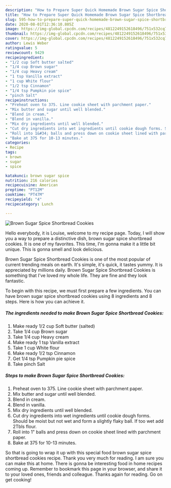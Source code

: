 ```yaml
---
description: "How to Prepare Super Quick Homemade Brown Sugar Spice Shortbread Cookies"
title: "How to Prepare Super Quick Homemade Brown Sugar Spice Shortbread Cookies"
slug: 595-how-to-prepare-super-quick-homemade-brown-sugar-spice-shortbread-cookies
date: 2020-08-01T12:36:10.805Z
image: https://img-global.cpcdn.com/recipes/4812249152618496/751x532cq70/brown-sugar-spice-shortbread-cookies-recipe-main-photo.jpg
thumbnail: https://img-global.cpcdn.com/recipes/4812249152618496/751x532cq70/brown-sugar-spice-shortbread-cookies-recipe-main-photo.jpg
cover: https://img-global.cpcdn.com/recipes/4812249152618496/751x532cq70/brown-sugar-spice-shortbread-cookies-recipe-main-photo.jpg
author: Lewis Weber
ratingvalue: 5
reviewcount: 9429
recipeingredient:
- "1/2 cup Soft butter salted"
- "1/4 cup Brown sugar"
- "1/4 cup Heavy cream"
- "1 tsp Vanilla extract"
- "1 cup White flour"
- "1/2 tsp Cinnamon"
- "1/4 tsp Pumpkin pie spice"
- "pinch Salt"
recipeinstructions:
- "Preheat oven to 375. Line cookie sheet with parchment paper."
- "Mix butter and sugar until well blended."
- "Blend in cream."
- "Blend in vanilla."
- "Mix dry ingredients until well blended."
- "Cut dry ingredients into wet ingredients until cookie dough forms. Should be moist but not wet and form a slightly flaky ball. If too wet add 2Tbls flour."
- "Roll into 1&#34; balls and press down on cookie sheet lined with parchment paper."
- "Bake at 375 for 10-13 minutes."
categories:
- Recipe
tags:
- brown
- sugar
- spice

katakunci: brown sugar spice 
nutrition: 216 calories
recipecuisine: American
preptime: "PT12M"
cooktime: "PT47M"
recipeyield: "4"
recipecategory: Lunch

---
```



![Brown Sugar Spice Shortbread Cookies](https://img-global.cpcdn.com/recipes/4812249152618496/751x532cq70/brown-sugar-spice-shortbread-cookies-recipe-main-photo.jpg)

Hello everybody, it is Louise, welcome to my recipe page. Today, I will show you a way to prepare a distinctive dish, brown sugar spice shortbread cookies. It is one of my favorites. This time, I'm gonna make it a little bit unique. This is gonna smell and look delicious.

Brown Sugar Spice Shortbread Cookies is one of the most popular of current trending meals on earth. It's simple, it's quick, it tastes yummy. It is appreciated by millions daily. Brown Sugar Spice Shortbread Cookies is something that I've loved my whole life. They are fine and they look fantastic.




To begin with this recipe, we must first prepare a few ingredients. You can have brown sugar spice shortbread cookies using 8 ingredients and 8 steps. Here is how you can achieve it.

<!--inarticleads1-->

##### The ingredients needed to make Brown Sugar Spice Shortbread Cookies:

1. Make ready 1/2 cup Soft butter (salted)
1. Take 1/4 cup Brown sugar
1. Take 1/4 cup Heavy cream
1. Make ready 1 tsp Vanilla extract
1. Take 1 cup White flour
1. Make ready 1/2 tsp Cinnamon
1. Get 1/4 tsp Pumpkin pie spice
1. Take pinch Salt




<!--inarticleads2-->

##### Steps to make Brown Sugar Spice Shortbread Cookies:

1. Preheat oven to 375. Line cookie sheet with parchment paper.
1. Mix butter and sugar until well blended.
1. Blend in cream.
1. Blend in vanilla.
1. Mix dry ingredients until well blended.
1. Cut dry ingredients into wet ingredients until cookie dough forms. Should be moist but not wet and form a slightly flaky ball. If too wet add 2Tbls flour.
1. Roll into 1&#34; balls and press down on cookie sheet lined with parchment paper.
1. Bake at 375 for 10-13 minutes.




So that is going to wrap it up with this special food brown sugar spice shortbread cookies recipe. Thank you very much for reading. I am sure you can make this at home. There is gonna be interesting food in home recipes coming up. Remember to bookmark this page in your browser, and share it to your loved ones, friends and colleague. Thanks again for reading. Go on get cooking!
